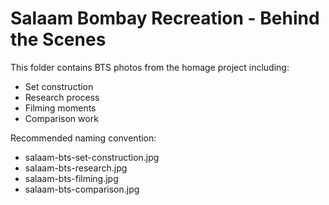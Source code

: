# Salaam Bombay Recreation - Behind the Scenes

This folder contains BTS photos from the homage project including:
- Set construction
- Research process
- Filming moments
- Comparison work

Recommended naming convention:
- salaam-bts-set-construction.jpg
- salaam-bts-research.jpg
- salaam-bts-filming.jpg
- salaam-bts-comparison.jpg
